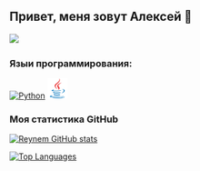 ## Привет, меня зовут Алексей 👋
<a href="https://www.github.com/dima0409" target="_blank" rel="noreferrer"><img
src="https://img.shields.io/github/followers/Reynem?logo=github&style=for-the-badge&color=0891b2&labelColor=1c1917" /></a>

### Языи программирования:
<p align="left">
<a href="https://www.python.org/" target="_blank" rel="noreferrer"><img src="https://raw.githubusercontent.com/danielcranney/readme-generator/main/public/icons/skills/python-colored.svg" width="36" height="36" alt="Python" /></a>
<a href="https://docs.oracle.com/en/java/" target="_blank" rel="noreferrer">
    <img src="https://raw.githubusercontent.com/devicons/devicon/master/icons/java/java-original.svg" width="36" height="36" alt="Java" />
</a>
</p>

### Моя статистика GitHub

<a href="http://www.github.com/Reynem"><img src="https://github-readme-stats.vercel.app/api?username=Reynem&show_icons=true&hide=&count_private=true&title_color=0891b2&text_color=ffffff&icon_color=0891b2&bg_color=1c1917&hide_border=true&show_icons=true&cache_seconds=0" alt="Reynem GitHub stats" /></a>

<a href="https://github.com/Reynem" align="left">
  <img src="https://github-readme-stats.vercel.app/api/top-langs/?username=Reynem&langs_count=4&title_color=0891b2&text_color=ffffff&icon_color=0891b2&bg_color=1c1917&hide_border=true&locale=en&custom_title=Top%20%Languages&cache_seconds=0" alt="Top Languages" />
</a>
